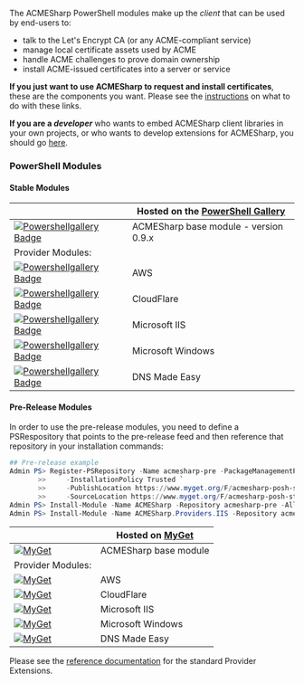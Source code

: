 The ACMESharp PowerShell modules make up the *client* that can be used by end-users to:
* talk to the Let's Encrypt CA (or any ACME-compliant service)
* manage local certificate assets used by ACME
* handle ACME challenges to prove domain ownership
* install ACME-issued certificates into a server or service

**If you just want to use ACMESharp to request and install certificates**, these are the components you want.  Please see the [instructions](https://github.com/ebekker/ACMESharp/wiki/%5BWIP%5D-Installation:-ACMESharp-PowerShell-client) on what to do with these links.

**If you are a *developer*** who wants to embed ACMESharp client libraries in your own projects, or who wants to develop extensions for ACMESharp, you should go [here](https://github.com/ebekker/ACMESharp/wiki/%5BWIP%5D-Downloads:-NuGet-Packages).

### PowerShell Modules

#### Stable Modules

| | Hosted on the [PowerShell Gallery](https://www.powershellgallery.com/items?q=Tags%3A%22acmesharp%22) |
|-|-|
| [![Powershellgallery Badge][psgallery-badge]][psgallery-base-status] | ACMESharp base module - version 0.9.x |
| Provider Modules: | |
| [![Powershellgallery Badge][psgallery-badge]][psgallery-aws-status]  | AWS               |
| [![Powershellgallery Badge][psgallery-badge]][psgallery-cfl-status]  | CloudFlare        |
| [![Powershellgallery Badge][psgallery-badge]][psgallery-iis-status]  | Microsoft IIS     |
| [![Powershellgallery Badge][psgallery-badge]][psgallery-win-status]  | Microsoft Windows |
| [![Powershellgallery Badge][psgallery-badge]][psgallery-dme-status]  | DNS Made Easy     |


[psgallery-badge]: https://img.shields.io/badge/PowerShell_Gallery-LATEST-green.svg
[psgallery-base-status]: https://www.powershellgallery.com/packages/ACMESharp
[psgallery-aws-status]: https://www.powershellgallery.com/packages/ACMESharp.Providers.AWS
[psgallery-cfl-status]: https://www.powershellgallery.com/packages/ACMESharp.Providers.CloudFlare
[psgallery-iis-status]: https://www.powershellgallery.com/packages/ACMESharp.Providers.IIS
[psgallery-win-status]: https://www.powershellgallery.com/packages/ACMESharp.Providers.Windows
[psgallery-dme-status]: https://www.powershellgallery.com/packages/ACMESharp.Providers.DNSMadeEasy

#### Pre-Release Modules

In order to use the pre-release modules, you need to define a PSRespository that points
to the pre-release feed and then reference that repository in your installation commands:
```PowerShell
## Pre-release example
Admin PS> Register-PSRepository -Name acmesharp-pre -PackageManagementProvider NuGet `
       >>     -InstallationPolicy Trusted `
       >>     -PublishLocation https://www.myget.org/F/acmesharp-posh-staging/api/v2/package `
       >>     -SourceLocation https://www.myget.org/F/acmesharp-posh-staging/api/v2
Admin PS> Install-Module -Name ACMESharp -Repository acmesharp-pre -AllowClobber
Admin PS> Install-Module -Name ACMESharp.Providers.IIS -Repository acmesharp-pre
```

| | Hosted on [MyGet](https://www.myget.org/gallery/acmesharp-posh-staging) |
|-|-|
| [![MyGet](https://img.shields.io/myget/acmesharp-posh-staging/v/ACMESharp.svg)](https://www.myget.org/feed/acmesharp-posh-staging/package/nuget/ACMESharp) | ACMESharp base module |
| Provider Modules: | |
| [![MyGet](https://img.shields.io/myget/acmesharp-posh-staging/v/ACMESharp.Providers.AWS.svg)](https://www.myget.org/feed/acmesharp-posh-staging/package/nuget/ACMESharp.Providers.AWS) | AWS |
| [![MyGet](https://img.shields.io/myget/acmesharp-posh-staging/v/ACMESharp.Providers.CloudFlare.svg)](https://www.myget.org/feed/acmesharp-posh-staging/package/nuget/ACMESharp.Providers.CloudFlare) | CloudFlare |
| [![MyGet](https://img.shields.io/myget/acmesharp-posh-staging/v/ACMESharp.Providers.IIS.svg)](https://www.myget.org/feed/acmesharp-posh-staging/package/nuget/ACMESharp.Providers.IIS) | Microsoft IIS |
| [![MyGet](https://img.shields.io/myget/acmesharp-posh-staging/v/ACMESharp.Providers.Windows.svg)](https://www.myget.org/feed/acmesharp-posh-staging/package/nuget/ACMESharp.Providers.Windows) | Microsoft Windows |
| [![MyGet](https://img.shields.io/myget/acmesharp-posh-staging/v/ACMESharp.Providers.DNSMadeEasy.svg)](https://www.myget.org/feed/acmesharp-posh-staging/package/nuget/ACMESharp.Providers.DNSMadeEasy) | DNS Made Easy |

Please see the [reference documentation](http://pkisharp.github.io/ACMESharp-docs/ext_docs) for the standard Provider Extensions.
